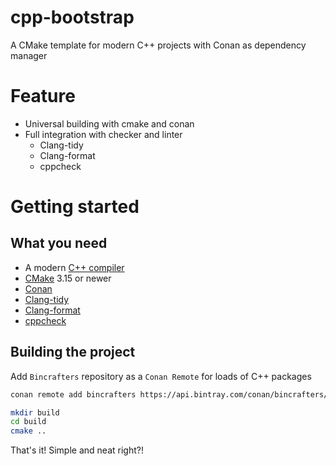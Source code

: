# cpp-bootstrap

A CMake template for modern C++ projects with Conan as dependency manager

# Feature

- Universal building with cmake and conan
- Full integration with checker and linter
  - Clang-tidy
  - Clang-format
  - cppcheck

# Getting started

## What you need

- A modern [C++ compiler](https://clang.llvm.org)
- [CMake](https://cmake.org) 3.15 or newer
- [Conan](https://conan.io)
- [Clang-tidy](https://clang.llvm.org)
- [Clang-format](https://clang.llvm.org)
- [cppcheck](http://cppcheck.sourceforge.net)

## Building the project

Add `Bincrafters` repository as a `Conan Remote` for loads of C++ packages

```bash
conan remote add bincrafters https://api.bintray.com/conan/bincrafters/public-conan
```

```bash
mkdir build
cd build
cmake ..
```

That's it! Simple and neat right?!


